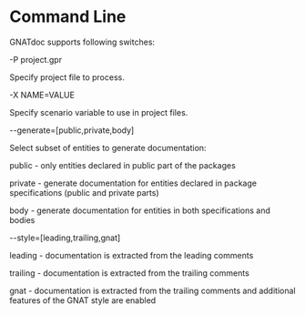 # Command Line

GNATdoc supports following switches:

 -P project.gpr

   Specify project file to process.

 -X NAME=VALUE

   Specify scenario variable to use in project files.

 --generate=[public,private,body]

   Select subset of entities to generate documentation:

   public - only entities declared in public part of the packages

   private - generate documentation for entities declared in package
     specifications (public and private parts)

   body - generate documentation for entities in both specifications and
     bodies

 --style=[leading,trailing,gnat]

   leading - documentation is extracted from the leading comments

   trailing - documentation is extracted from the trailing comments

   gnat - documentation is extracted from the trailing comments and additional
     features of the GNAT style are enabled
